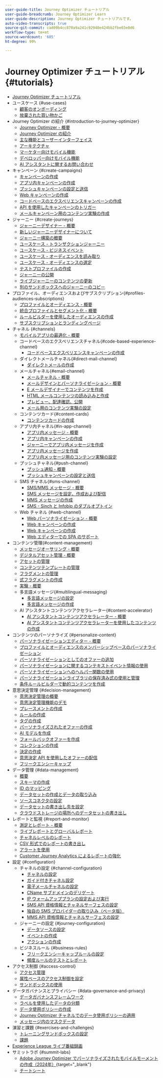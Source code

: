 ```yaml
---
user-guide-title: Journey Optimizer チュートリアル
user-guide-breadcrumb: Journey Optimizer Learn
user-guide-description: Journey Optimizer チュートリアルです。
auto-video-transcripts: true
source-git-commit: cad09b4cc870a9a241c92940e424bb2fbe03e0d6
workflow-type: tm+mt
source-wordcount: '605'
ht-degree: 99%

---
```



# Journey Optimizer チュートリアル {#tutorials}

+ [Journey Optimizer チュートリアル](/help/_ajo-main/overview.md)
+ ユースケース {#use-cases}
   + [顧客のオンボーディング](/help/use-cases/customer-onboarding.md)
   + [放棄された買い物かご](/help/use-cases/abandoned-cart.md)
+ Journey Optimizer の紹介 {#introduction-to-journey-optimizer}
   + [Journey Optimizer - 概要](/help/introduction/journey-optimizer-overview.md)
   + [Journey Optimizer の紹介](/help/introduction/introduction.md)
   + [主な機能とユーザーインターフェイス](/help/introduction/key-capabilities-and-user-interface.md)
   + [アーキテクチャ](/help/introduction/architecture.md)
   + [マーケター向けモバイル機能](/help/channels/mobile-capabilities.md)
   + [デベロッパー向けモバイル機能](/help/channels/mobile-capabilities-for-developers.md)
   + [AI アシスタントに関するお問い合わせ](/help/ai-assistant.md)
+ キャンペーン {#create-campaigns}
   + [キャンペーンの作成](/help/create-campaigns/create-a-campaign.md)
   + [アプリ内キャンペーンの作成](/help/create-campaigns/in-app.md)
   + [プッシュキャンペーンの設定と送信](/help/create-campaigns/push-campaign.md)
   + [Web キャンペーンの作成](/help/create-campaigns/web-campaign.md)
   + [コードベースのエクスペリエンスキャンペーンの作成](https://experienceleague.adobe.com/ja/docs/journey-optimizer-learn/tutorials/channels/code-based-experience-channel/create-a-code-based-experience-campaign)
   + [API を使用したキャンペーンのトリガー](/help/create-campaigns/api-triggered-campaigns.md)
   + [メールキャンペーン用のコンテンツ実験の作成](/help/create-campaigns/content-experiments.md)
+ ジャーニー {#create-journeys}
   + [ジャーニーデザイナー - 概要](/help/create-journeys/journey-designer-overview.md)
   + [新しいジャーニーデザイナーについて](/help/create-journeys/new-journey-designer.md)
   + [ジャーニー構築の概要](/help/create-journeys/introduction-to-building-a-journey.md)
   + [ユースケース - トランザクションジャーニー](/help/create-journeys/use-case-transactional-journey.md)
   + [ユースケース - ビジネスイベント](/help/create-journeys/use-case-business-event.md)
   + [ユースケース - オーディエンスを読み取り](/help/create-journeys/use-case-read-audience.md)
   + [ユースケース - オーディエンスの選定](/help/create-journeys/use-case-audience-qualification.md)
   + [テストプロファイルの作成](/help/create-journeys/test-a-journey.md)
   + [ジャーニーの公開](/help/create-journeys/publish-a-journey.md)
   + [ライブジャーニーのコンテンツの更新](/help/create-journeys/update-content-in-live-journey.md)
   + [別のサンドボックスへのジャーニーのコピー](/help/create-journeys/copy-a-journey.md)
+ プロファイル、オーディエンスおよびサブスクリプション{#profiles-audiences-subscriptions}
   + [プロファイルとオーディエンス - 概要](/help/profiles-audiences-subscriptions/profiles-and-audiences-overview.md)
   + [統合プロファイルとセグメント化 - 概要](/help/profiles-audiences-subscriptions/unified-profile-and-segmentation-overview.md)
   + [ルールビルダーを使用したオーディエンスの作成](/help/profiles-audiences-subscriptions/create-audiences-using-the-rule-builder.md)
   + [サブスクリプションとランディングページ](/help/subscriptions-and-landing-pages.md)
+ チャネル {#channels}
   + [モバイルアプリの最適化 - 概要](/help/channels/mobile-app-optimization-overview.md)
   + コードベースのエクスペリエンスチャネル{#code-based-experience-channel}
      + [コードベースエクスペリエンスキャンペーンの作成](/help/channels/create-a-code-based-experience-campaign.md)
   + ダイレクトメールチャネル{#direct-mail-channel}
      + [ダイレクトメールの作成](/help/channels/direct-mail.md)
   + メールチャネル{#email-channel}
      + [メールチャネル - 概要](/help/channels/email-channel-overview.md)
      + [メールデザインとパーソナライゼーション - 概要](/help/channels/email-design-and-personalization-overview.md)
      + [E メールデザイナーでコンテンツを作成](/help/channels/create-content-with-the-email-designer.md)
      + [HTML メールコンテンツの読み込みと作成](/help/channels/import-and-author-html-email-content.md)
      + [プレビュー、配達確認、公開](/help/channels/preview-proof-and-publish.md)
      + [メール用のコンテンツ実験の設定](/help/experimentation/content-experiments-for-emails.md)
   + コンテンツカード{#content-cards}
      + [コンテンツカードの作成](/help/channels/create-content-cards.md)
   + アプリ内チャネル{#in-app-channel}
      + [アプリ内メッセージ - 概要](/help/channels/in-app-messages-overview.md)
      + [アプリ内キャンペーンの作成](/help/channels/create-an-in-app-campaign.md)
      + [ジャーニーでアプリ内メッセージを作成](/help/channels/create-an-in-app-message-in-a-journey.md)
      + [アプリ内メッセージを作成](/help/channels/author-in-app-messages.md)
      + [アプリ内メッセージ用のコンテンツ実験の設定](/help/experimentation/content-experiments-for-in-app-messages.md)
   + プッシュチャネル{#push-channel}
      + [プッシュ通知 - 概要](/help/channels/push-notifications-overview.md)
      + [プッシュキャンペーンの設定と送信](/help/channels/create-a-push-campaign.md)
   + SMS チャネル{#sms-channel}
      + [SMS/MMS メッセージ - 概要](/help/channels/sms-mms-messages-overview.md)
      + [SMS メッセージを設定、作成および配信](/help/channels/author-sms-messages.md)
      + [MMS メッセージの作成](/help/channels/author-mms.md)
      + [SMS - Sinch と Infobip のダブルオプトイン](/help/channels/sms-double-opt-in.md)
   + Web チャネル {#web-channel}
      + [Web パーソナライゼーション - 概要](/help/channels/web-personalization-overview.md)
      + [Web キャンペーンの作成](/help/channels/create-a-web-campaign.md)
      + [Web キャンペーンの作成](/help/channels/author-a-web-campaign.md)
      + [Web エディターでの SPA のサポート](/help/channels/singel-page-application-support.md)
+ コンテンツ管理{#content-management}
   + [メッセージオーサリング - 概要](/help/content-management/message-authoring-overview.md)
   + [デジタルアセット管理 - 概要](/help/content-management/digital-asset-management-overview.md)
   + [アセットの管理](/help/assets-essentials-overview.md)
   + [コンテンツテンプレートの管理](/help/content-management/content-templates.md)
   + [フラグメントの管理](/help/content-management/manage-fragments.md)
   + [式フラグメントの作成](/help/content-management/expression-fragments.md)
   + [実験 - 概要](/help/content-management/experimentation-overview.md)
   + 多言語メッセージ{#multilingual-messaging}
      + [多言語メッセージの設定](/help/content-management/set-up-multilingual-messages.md)
      + [多言語メッセージの作成](/help/content-management/create-multilingual-messages.md)
   + AI アシスタントコンテンツアクセラレーター{#content-accelerator}
      + [AI アシスタントコンテンツアクセラレーター - 概要](/help/content-management/ai-assistant-content-accelerator-overview.md)
      + [AI アシスタントコンテンツアクセラレーターを使用したコンテンツの作成](/help/content-management/create-content-using-the-ai-assistant-content-accelerator.md)
+ コンテンツのパーソナライズ {#personalize-content}
   + [パーソナライゼーションエディター - 概要](/help/personalize-content/personalization-editor-overview.md)
   + [プロファイルとオーディエンスのメンバーシップベースのパーソナライゼーション](/help/personalize-content/profile-and-audience-membership-based-personalization.md)
   + [パーソナライゼーションとしてのオファーの追加](/help/personalize-content/add-offer-decisioning-to-messages.md)
   + [パーソナライゼーションに関するコンテキストイベント情報の使用](/help/personalize-content/use-contextual-event-information-for-personalization.md)
   + [パーソナライゼーションへのヘルパー関数の使用](/help/personalize-content/use-helper-functions-for-personalization.md)
   + [パーソナライゼーションライブラリの保存済み式の使用と管理](/help/personalize-content/use-and-manage-saved-expressions-in-personalization-library.md)
   + [条件ルールビルダーで動的コンテンツを作成](/help/personalize-content/create-dynamic-content.md)
+ 意思決定管理 {#decision-management}
   + [意思決定管理の概要](/help/decision-management/introduction-to-decision-management.md)
   + [意思決定管理機能のデモ](/help/decision-management/demo-of-decision-management-capabilities.md)
   + [プレースメントの作成](/help/decision-management/create-placements.md)
   + [ルールの作成](/help/decision-management/create-rules.md)
   + [タグの作成](/help/decision-management/create-tags.md)
   + [パーソナライズされたオファーの作成](/help/decision-management/create-personalized-offers.md)
   + [AI モデルを作成](/help/decision-management/create-ai-models.md)
   + [フォールバックオファーを作成](/help/decision-management/create-fallback-offers.md)
   + [コレクションの作成](/help/decision-management/create-collections.md)
   + [決定の作成](/help/decision-management/create-decisions.md)
   + [意思決定 API を使用したオファーの配信](/help/decision-management/deliver-offers-with-the-decisions-api.md)
   + [フリークエンシーキャップ](/help/decision-management/frequency-capping.md)
+ データ管理 {#data-management}
   + [概要](/help/data-management/set-up-data-overview.md)
   + [スキーマの作成](/help/data-management/create-schema.md)
   + [ID のマッピング](/help/data-management/map-identities.md)
   + [データセットの作成とデータの取り込み](/help/data-management/create-datasets-and-ingest-data.md)
   + [ソースコネクタの設定](/help/data-management/configure-source-connectors.md)
   + [データセットの書き出し先を設定](/help/data-management/configure-dataset-export-destination.md)
   + [クラウドストレージの場所へのデータセットの書き出し](/help/data-management/export-datasets.md)
+ レポートと監視 {#report-and-monitor}
   + [測定とレポート - 概要](/help/report-and-monitor/measurement-and-reporting-overview.md)
   + [ライブレポートとグローバルレポート](/help/report-and-monitor/live-and-global-reports.md)
   + [チャネルレベルのレポート](/help/report-and-monitor/channel-level-reports.md)
   + [CSV 形式でのレポートの書き出し](/help/report-and-monitor/export-reports-in-csv-format.md)
   + [アラートを使用](/help/administration/alerts.md)
   + [Customer Journey Analytics によるレポートの強化](/help/report-and-monitor/enhanced-reporting-with-customer-journey-analytics.md)
+ 設定 {#configuration}
   + チャネルの設定 {#channel-configuration}
      + [チャネルの設定](/help/set-up-channels/configure-channels.md)
      + [ガイド付きチャネル設定](/help/set-up-channels/guided-channel-setup.md)
      + [電子メールチャネルの設定](/help/set-up-channels/set-up-email-channel.md)
      + [CName サブドメインのデリゲート](/help/set-up-channels/delegate-cname-subdomains.md)
      + [IP ウォームアッププランの設定および実行](/help/administration/set-up-and-execute-an-ip-warmup-plan.md)
      + [SMS API 資格情報とチャネルサーフェスの設定](/help/set-up-channels/set-up-sms-channel.md)
      + [独自の SMS プロバイダーの取り込み（ベータ版）](/help/set-up-channels/bring-your-own-sms-provider.md)
      + [MMS API 資格情報とチャネルサーフェスの設定](/help/set-up-channels/configure-mms-api-credentials-and-channel-surfaces.md)
   + ジャーニーの設定 {#journey-configuration}
      + [データソースの設定](/help/set-up-journeys/configure-data-sources.md)
      + [イベントの作成](/help/set-up-journeys/create-events.md)
      + [アクションの作成](/help/set-up-journeys/create-actions.md)
   + ビジネスルール {#business-rules}
      + [フリークエンシーキャップルールの設定](/help/configuration/configure-frequency-capping-rules.md)
      + [頻度ルールのテストとレポート](/help/configuration/test-and-report-on-frequency-rules.md)
+ アクセス制御 {#access-control}
   + [アクセス管理](/help/set-up-access/access-management.md)
   + [属性ベースのアクセス制御を設定](/help/administration/attribute-based-access-control.md)
   + [サンドボックスの使用](/help/set-up-access/create-and-manage-sandboxes.md)
+ データガバナンスとプライバシー {#data-governance-and-privacy}
   + [データガバナンスフレームワーク](/help/privacy/data-governance-framework.md)
   + [ラベルを使用したデータの分類](/help/privacy/classify-data-using-lables.md)
   + [データ使用ポリシーの作成](/help/privacy/create-data-usage-policies.md)
   + [Journey Optimizer チャネルでのデータ使用ポリシーの適用](/help/privacy/enforce-data-usage-policies-in-journey-optimizer-channels.md)
   + [メッセージ内のマスクデータ](/help/privacy/mask-data-in-messages.md)
+ 演習と課題 {#exercises-and-challenges}
   + [トレーニングサンドボックスの設定](https://experienceleague.adobe.com/docs/journey-optimizer-learn/configure-a-training-sandbox/introduction-and-prerequisites.html?lang=ja)
   + [課題](https://experienceleague.adobe.com/docs/journey-optimizer-learn/challenges/introduction-and-prerequisites.html?lang=ja)
+ [Experience League ライブ番組録画](/help/experience-league-live-show-recordings.md)
+ サミットラボ {#summit-labs}
   + [Adobe Journey Optimizer でパーソナライズされたモバイルモーメントの作成（2024年）](https://experienceleague.adobe.com/ja/docs/journey-optimizer-learn/summit-labs/lab-overview){target="_blank"}
   + [チートシート](/help/summit-lab-assets/l535-assets.md)
